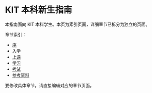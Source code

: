# KIT 本科新生指南

本指南面向 KIT 本科学生。本页为索引页面，详细章节已拆分为独立的页面。

章节索引：

- [序](序)
- [入学](入学)
- [上课](上课)
- [学习](学习)
- [考试](考试)
- [参考资料](References)

要修改具体章节，请直接编辑对应的章节页面。
